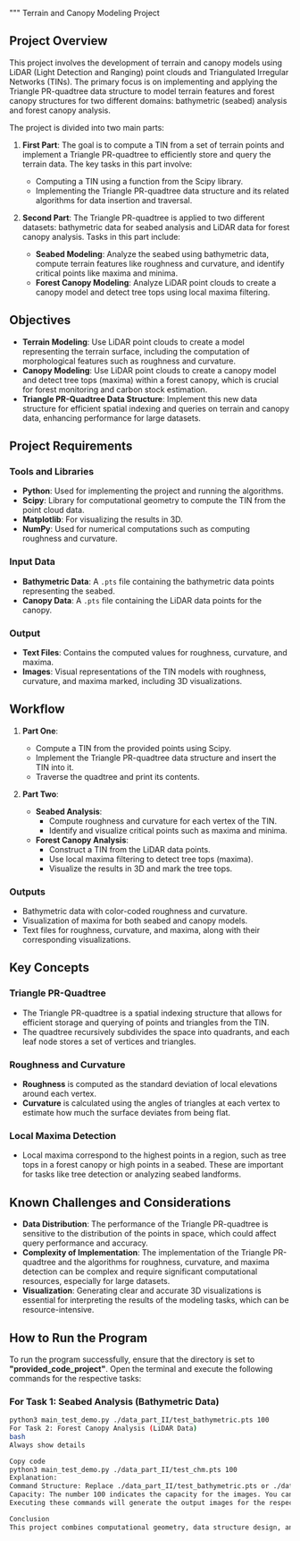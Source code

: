 """
Terrain and Canopy Modeling Project

## Project Overview

This project involves the development of terrain and canopy models using LiDAR (Light Detection and Ranging) point clouds and Triangulated Irregular Networks (TINs). The primary focus is on implementing and applying the Triangle PR-quadtree data structure to model terrain features and forest canopy structures for two different domains: bathymetric (seabed) analysis and forest canopy analysis.

The project is divided into two main parts:

1. **First Part**: The goal is to compute a TIN from a set of terrain points and implement a Triangle PR-quadtree to efficiently store and query the terrain data. The key tasks in this part involve:
    - Computing a TIN using a function from the Scipy library.
    - Implementing the Triangle PR-quadtree data structure and its related algorithms for data insertion and traversal.
   
2. **Second Part**: The Triangle PR-quadtree is applied to two different datasets: bathymetric data for seabed analysis and LiDAR data for forest canopy analysis. Tasks in this part include:
    - **Seabed Modeling**: Analyze the seabed using bathymetric data, compute terrain features like roughness and curvature, and identify critical points like maxima and minima.
    - **Forest Canopy Modeling**: Analyze LiDAR point clouds to create a canopy model and detect tree tops using local maxima filtering.

## Objectives

- **Terrain Modeling**: Use LiDAR point clouds to create a model representing the terrain surface, including the computation of morphological features such as roughness and curvature.
- **Canopy Modeling**: Use LiDAR point clouds to create a canopy model and detect tree tops (maxima) within a forest canopy, which is crucial for forest monitoring and carbon stock estimation.
- **Triangle PR-Quadtree Data Structure**: Implement this new data structure for efficient spatial indexing and queries on terrain and canopy data, enhancing performance for large datasets.

## Project Requirements

### Tools and Libraries
- **Python**: Used for implementing the project and running the algorithms.
- **Scipy**: Library for computational geometry to compute the TIN from the point cloud data.
- **Matplotlib**: For visualizing the results in 3D.
- **NumPy**: Used for numerical computations such as computing roughness and curvature.

### Input Data
- **Bathymetric Data**: A `.pts` file containing the bathymetric data points representing the seabed.
- **Canopy Data**: A `.pts` file containing the LiDAR data points for the canopy.

### Output
- **Text Files**: Contains the computed values for roughness, curvature, and maxima.
- **Images**: Visual representations of the TIN models with roughness, curvature, and maxima marked, including 3D visualizations.
  
## Workflow

1. **Part One**: 
    - Compute a TIN from the provided points using Scipy.
    - Implement the Triangle PR-quadtree data structure and insert the TIN into it.
    - Traverse the quadtree and print its contents.

2. **Part Two**:
    - **Seabed Analysis**:
        - Compute roughness and curvature for each vertex of the TIN.
        - Identify and visualize critical points such as maxima and minima.
    - **Forest Canopy Analysis**:
        - Construct a TIN from the LiDAR data points.
        - Use local maxima filtering to detect tree tops (maxima).
        - Visualize the results in 3D and mark the tree tops.

### Outputs
- Bathymetric data with color-coded roughness and curvature.
- Visualization of maxima for both seabed and canopy models.
- Text files for roughness, curvature, and maxima, along with their corresponding visualizations.

## Key Concepts

### Triangle PR-Quadtree
- The Triangle PR-quadtree is a spatial indexing structure that allows for efficient storage and querying of points and triangles from the TIN.
- The quadtree recursively subdivides the space into quadrants, and each leaf node stores a set of vertices and triangles.

### Roughness and Curvature
- **Roughness** is computed as the standard deviation of local elevations around each vertex.
- **Curvature** is calculated using the angles of triangles at each vertex to estimate how much the surface deviates from being flat.

### Local Maxima Detection
- Local maxima correspond to the highest points in a region, such as tree tops in a forest canopy or high points in a seabed. These are important for tasks like tree detection or analyzing seabed landforms.

## Known Challenges and Considerations

- **Data Distribution**: The performance of the Triangle PR-quadtree is sensitive to the distribution of the points in space, which could affect query performance and accuracy.
- **Complexity of Implementation**: The implementation of the Triangle PR-quadtree and the algorithms for roughness, curvature, and maxima detection can be complex and require significant computational resources, especially for large datasets.
- **Visualization**: Generating clear and accurate 3D visualizations is essential for interpreting the results of the modeling tasks, which can be resource-intensive.

## How to Run the Program

To run the program successfully, ensure that the directory is set to **"provided_code_project"**. Open the terminal and execute the following commands for the respective tasks:

### For Task 1: Seabed Analysis (Bathymetric Data)
```bash
python3 main_test_demo.py ./data_part_II/test_bathymetric.pts 100
For Task 2: Forest Canopy Analysis (LiDAR Data)
bash
Always show details

Copy code
python3 main_test_demo.py ./data_part_II/test_chm.pts 100
Explanation:
Command Structure: Replace ./data_part_II/test_bathymetric.pts or ./data_part_II/test_chm.pts with the correct path to the input .pts file.
Capacity: The number 100 indicates the capacity for the images. You can adjust this number as per your requirements.
Executing these commands will generate the output images for the respective data sets. Ensure that the correct file paths and capacity are provided for accurate results.

Conclusion
This project combines computational geometry, data structure design, and practical applications in environmental science and forestry. The use of the Triangle PR-quadtree enhances the performance of handling large datasets, making it an efficient tool for terrain and canopy modeling. The project provides valuable insights into seabed and forest structure analysis, with applications in marine navigation and forest management. """

